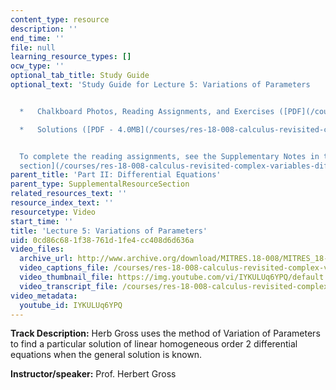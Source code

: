 ```yaml
---
content_type: resource
description: ''
end_time: ''
file: null
learning_resource_types: []
ocw_type: ''
optional_tab_title: Study Guide
optional_text: 'Study Guide for Lecture 5: Variations of Parameters


  *   Chalkboard Photos, Reading Assignments, and Exercises ([PDF](/courses/res-18-008-calculus-revisited-complex-variables-differential-equations-and-linear-algebra-fall-2011/resources/mitres_18_008_partii_lec05))

  *   Solutions ([PDF - 4.0MB](/courses/res-18-008-calculus-revisited-complex-variables-differential-equations-and-linear-algebra-fall-2011/resources/mitres_18_008_partii_sol05))


  To complete the reading assignments, see the Supplementary Notes in the [Study Materials
  section](/courses/res-18-008-calculus-revisited-complex-variables-differential-equations-and-linear-algebra-fall-2011/pages/study-materials).'
parent_title: 'Part II: Differential Equations'
parent_type: SupplementalResourceSection
related_resources_text: ''
resource_index_text: ''
resourcetype: Video
start_time: ''
title: 'Lecture 5: Variations of Parameters'
uid: 0cd86c68-1f38-761d-1fe4-cc408d6d636a
video_files:
  archive_url: http://www.archive.org/download/MITRES.18-008/MITRES_18-008_Part2_lec5_300k.mp4
  video_captions_file: /courses/res-18-008-calculus-revisited-complex-variables-differential-equations-and-linear-algebra-fall-2011/997c8e79e6815960981c5e9fe27a53cd_IYKULUq6YPQ.vtt
  video_thumbnail_file: https://img.youtube.com/vi/IYKULUq6YPQ/default.jpg
  video_transcript_file: /courses/res-18-008-calculus-revisited-complex-variables-differential-equations-and-linear-algebra-fall-2011/7b7b14d514dafc6937085a093eaa8935_IYKULUq6YPQ.pdf
video_metadata:
  youtube_id: IYKULUq6YPQ
---
```


**Track Description:** Herb Gross uses the method of Variation of Parameters to find a particular solution of linear homogeneous order 2 differential equations when the general solution is known.

**Instructor/speaker:** Prof. Herbert Gross
